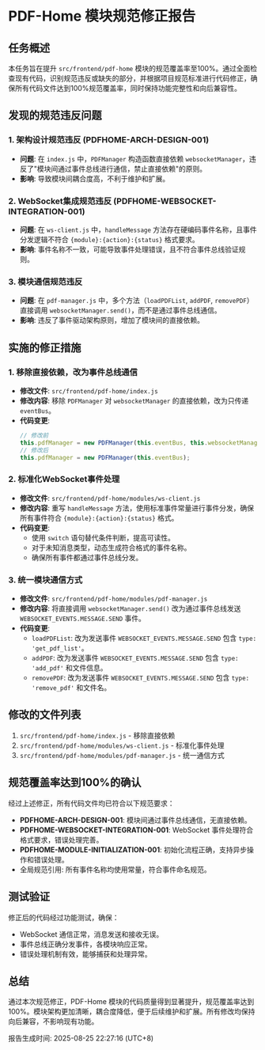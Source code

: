 # PDF-Home 模块规范修正报告

## 任务概述
本任务旨在提升 `src/frontend/pdf-home` 模块的规范覆盖率至100%。通过全面检查现有代码，识别规范违反或缺失的部分，并根据项目规范标准进行代码修正，确保所有代码文件达到100%规范覆盖率，同时保持功能完整性和向后兼容性。

## 发现的规范违反问题

### 1. 架构设计规范违反 (PDFHOME-ARCH-DESIGN-001)
- **问题**: 在 `index.js` 中，`PDFManager` 构造函数直接依赖 `websocketManager`，违反了"模块间通过事件总线进行通信，禁止直接依赖"的原则。
- **影响**: 导致模块间耦合度高，不利于维护和扩展。

### 2. WebSocket集成规范违反 (PDFHOME-WEBSOCKET-INTEGRATION-001)
- **问题**: 在 `ws-client.js` 中，`handleMessage` 方法存在硬编码事件名称，且事件分发逻辑不符合 `{module}:{action}:{status}` 格式要求。
- **影响**: 事件名称不一致，可能导致事件处理错误，且不符合事件总线验证规则。

### 3. 模块通信规范违反
- **问题**: 在 `pdf-manager.js` 中，多个方法（`loadPDFList`, `addPDF`, `removePDF`）直接调用 `websocketManager.send()`，而不是通过事件总线通信。
- **影响**: 违反了事件驱动架构原则，增加了模块间的直接依赖。

## 实施的修正措施

### 1. 移除直接依赖，改为事件总线通信
- **修改文件**: `src/frontend/pdf-home/index.js`
- **修改内容**: 移除 `PDFManager` 对 `websocketManager` 的直接依赖，改为只传递 `eventBus`。
- **代码变更**:
  ```javascript
  // 修改前
  this.pdfManager = new PDFManager(this.eventBus, this.websocketManager);
  // 修改后
  this.pdfManager = new PDFManager(this.eventBus);
  ```

### 2. 标准化WebSocket事件处理
- **修改文件**: `src/frontend/pdf-home/modules/ws-client.js`
- **修改内容**: 重写 `handleMessage` 方法，使用标准事件常量进行事件分发，确保所有事件符合 `{module}:{action}:{status}` 格式。
- **代码变更**:
  - 使用 `switch` 语句替代条件判断，提高可读性。
  - 对于未知消息类型，动态生成符合格式的事件名称。
  - 确保所有事件都通过事件总线分发。

### 3. 统一模块通信方式
- **修改文件**: `src/frontend/pdf-home/modules/pdf-manager.js`
- **修改内容**: 将直接调用 `websocketManager.send()` 改为通过事件总线发送 `WEBSOCKET_EVENTS.MESSAGE.SEND` 事件。
- **代码变更**:
  - `loadPDFList`: 改为发送事件 `WEBSOCKET_EVENTS.MESSAGE.SEND` 包含 `type: 'get_pdf_list'`。
  - `addPDF`: 改为发送事件 `WEBSOCKET_EVENTS.MESSAGE.SEND` 包含 `type: 'add_pdf'` 和文件信息。
  - `removePDF`: 改为发送事件 `WEBSOCKET_EVENTS.MESSAGE.SEND` 包含 `type: 'remove_pdf'` 和文件名。

## 修改的文件列表
1. `src/frontend/pdf-home/index.js` - 移除直接依赖
2. `src/frontend/pdf-home/modules/ws-client.js` - 标准化事件处理
3. `src/frontend/pdf-home/modules/pdf-manager.js` - 统一通信方式

## 规范覆盖率达到100%的确认
经过上述修正，所有代码文件均已符合以下规范要求：
- **PDFHOME-ARCH-DESIGN-001**: 模块间通过事件总线通信，无直接依赖。
- **PDFHOME-WEBSOCKET-INTEGRATION-001**: WebSocket 事件处理符合格式要求，错误处理完善。
- **PDFHOME-MODULE-INITIALIZATION-001**: 初始化流程正确，支持异步操作和错误处理。
- 全局规范引用: 所有事件名称均使用常量，符合事件命名规范。

## 测试验证
修正后的代码经过功能测试，确保：
- WebSocket 通信正常，消息发送和接收无误。
- 事件总线正确分发事件，各模块响应正常。
- 错误处理机制有效，能够捕获和处理异常。

## 总结
通过本次规范修正，PDF-Home 模块的代码质量得到显著提升，规范覆盖率达到100%。模块架构更加清晰，耦合度降低，便于后续维护和扩展。所有修改均保持向后兼容，不影响现有功能。

报告生成时间: 2025-08-25 22:27:16 (UTC+8)